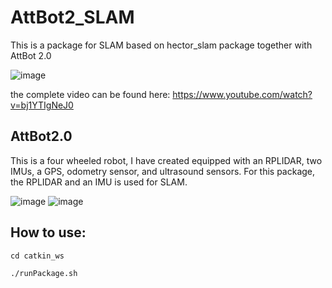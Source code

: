 # AttBot2_SLAM
This is a package for SLAM based on hector_slam package together with AttBot 2.0

![image](https://media.giphy.com/media/kEZZJknnuGEfCS7Ken/giphy.gif)

the complete video can be found here: https://www.youtube.com/watch?v=bj1YTIgNeJ0

## AttBot2.0 
This is a four wheeled robot, I have created equipped with an RPLIDAR, two IMUs, a GPS, odometry sensor, and ultrasound sensors.
For this package, the RPLIDAR and an IMU is used for SLAM.


![image](https://user-images.githubusercontent.com/17289954/103409971-7914fd00-4b69-11eb-8e0b-c20ae881f61a.png)
![image](https://user-images.githubusercontent.com/17289954/103410003-ab265f00-4b69-11eb-92be-d1066125fe87.png)

## How to use:
`cd catkin_ws`

`./runPackage.sh`

